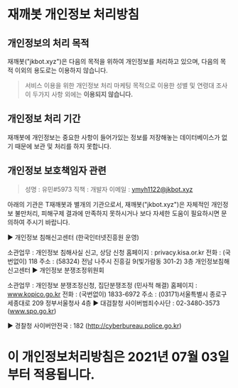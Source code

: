 # 재깨봇 개인정보 처리방침

## 개인정보의 처리 목적
재깨봇("jkbot.xyz")은 다음의 목적을 위하여 개인정보를 처리하고 있으며, 다음의 목적 이외의 용도로는 이용하지 않습니다.
> 서비스 이용을 위한 개인정보 처리
> 마케팅 목적으로 이용한 성별 및 연령대 조사
이 두가지 사항 외에는 **이용되지 않습니다.**

## 개인정보 처리 기간
재깨봇에 개인정보는 중요한 사항이 들어가있는 정보를 저장해놓는 데이터베이스가 없기 때문에 보관 및 처리를 하지 못합니다.


## 개인정보 보호책임자 관련

>  성명 : 유민#5973
>  직책 : 개발자
>  이메일 : ymyh1122@jkbot.xyz


아래의 기관은 T재깨봇과 별개의 기관으로서, 재깨봇("jkbot.xyz")은 자체적인 개인정보 불만처리, 피해구제 결과에 만족하지 못하시거나 보다 자세한 도움이 필요하시면 문의하여 주시기 바랍니다.

▶ 개인정보 침해신고센터 (한국인터넷진흥원 운영)

소관업무 : 개인정보 침해사실 신고, 상담 신청
홈페이지 : privacy.kisa.or.kr
전화 : (국번없이) 118
주소 : (58324) 전남 나주시 진흥길 9(빛가람동 301-2) 3층 개인정보침해신고센터
▶ 개인정보 분쟁조정위원회

소관업무 : 개인정보 분쟁조정신청, 집단분쟁조정 (민사적 해결)
홈페이지 : www.kopico.go.kr
전화 : (국번없이) 1833-6972
주소 : (03171)서울특별시 종로구 세종대로 209 정부서울청사 4층
▶ 대검찰청 사이버범죄수사단 : 02-3480-3573 (www.spo.go.kr)

▶ 경찰청 사이버안전국 : 182 (http://cyberbureau.police.go.kr)


# 이 개인정보처리방침은 2021년 07월 03일부터 적용됩니다.
